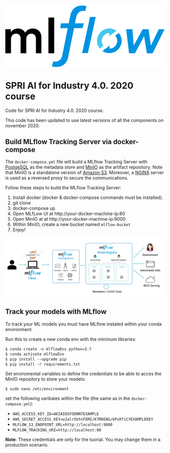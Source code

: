 [![MlFLOW](img/mlflow-logo.png)](https://mlflow.org)

# SPRI AI for Industry 4.0. 2020 course
Code for SPRI AI for Industry 4.0. 2020 course.

This code has been updated to use latest versions of all the components on november 2020.

## Build MLflow Tracking Server via docker-compose
The ``docker-compose.yml`` file will build a MLflow Tracking Server with [PostgeSQL](https://www.postgresql.org/) as the metadata store and [MinIO](https://min.io/) as the artifact repository. Note that MinIO is a standalone version of [Amazon S3](https://aws.amazon.com/s3/?nc1=h_ls). Moreover, a [NGINX](https://www.nginx.com/) server is used as a reversed proxy to secure the communications.

Follow these steps to build the MLflow Tracking Server:

1. Install docker (docker & docker-compose commands must be installed).
2. git clone
3. docker-compose up
4. Open MLfLow UI at http://your-docker-machine-ip:80
5. Open MinIO at at http://your-docker-machine-ip:9000
6. Within MinIO, create a new bucket named ``mlflow-bucket``
5. Enjoy!


![MLflow Tracking SErver](img/MLflow_architecture.png)


## Track your models with MLflow
To track your ML models you must have MLflow instaled within your conda environment.

Run this to create a new conda env with the minimum libraries:
```
$ conda create -n mlflowEnv python=3.7
$ conda activate mlflowEnv
$ pip install --upgrade pip
$ pip install -r requirements.txt
```

Set enviromental variables to define the credentials to be able to acces the MinIO repository to store your models:

```
$ sudo nano /etc/environment
```

set the following varibales within the file (the same as in the ``docker-compose.yml``):
- ``AWS_ACCESS_KEY_ID=AKIAIOSFODNN7EXAMPLE``
- ``AWS_SECRET_ACCESS_KEY=wJalrXUtnFEMI/K7MDENG/bPxRfiCYEXAMPLEKEY``
- ``MLFLOW_S3_ENDPOINT_URL=http://localhost:9000``
- ``MLFLOW_TRACKING_URI=http://localhost:80``

**Note**: These credentials are only for the tuorial. You may change them in a production scenario.

